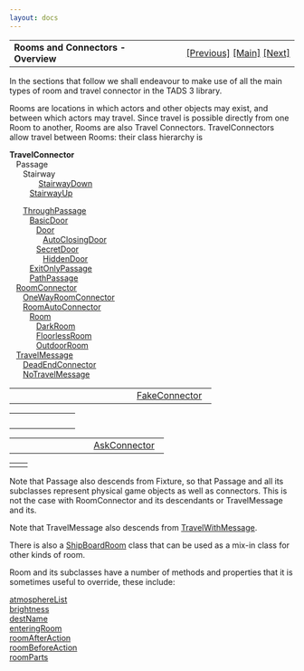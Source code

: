 ```yaml
---
layout: docs
---
```

<table width="100%" data-border="0" data-cellspacing="0"
data-cellpadding="3" data-bgcolor="#C0C0C0">
<colgroup>
<col style="width: 50%" />
<col style="width: 50%" />
</colgroup>
<tbody>
<tr>
<td style="text-align: left;"><strong>Rooms and Connectors -
Overview<br />
</strong></td>
<td style="text-align: right;"><a
href="startupcodegamemain.html">[Previous]</a> <a
href="generalintroduction.html">[Main]</a> <a
href="outdoorroom.html">[Next]</a></td>
</tr>
</tbody>
</table>

  
In the sections that follow we shall endeavour to make use of all the
main types of room and travel connector in the TADS 3 library.  
  
Rooms are locations in which actors and other objects may exist, and
between which actors may travel. Since travel is possible directly from
one Room to another, Rooms are also Travel Connectors. TravelConnectors
allow travel between Rooms: their class hierarchy is  
  
**TravelConnector**  
   Passage  
      Stairway  
             [StairwayDown](stairwaydown.html)  
         [StairwayUp](stairwayup.html)  
  
      [ThroughPassage](throughpassage.html)  
         [BasicDoor](basicdoor.html)  
            [Door](door.html)  
               [AutoClosingDoor](autoclosingdoor.html)  
            [SecretDoor](secretdoor.html)  
               [HiddenDoor](hiddendoor.html)  
         [ExitOnlyPassage](exitonlypassage.html)  
         [PathPassage](pathpassage.html)  
   [RoomConnector](roomconnector.html)  
      [OneWayRoomConnector](onewayroomconnector.html)  
      [RoomAutoConnector](roomautoconnector.html)  
         [Room](room.html)  
            [DarkRoom](darkroom.html)  
            [FloorlessRoom](floorlessroom.html)  
            [OutdoorRoom](outdoorroom.html)  
   [TravelMessage](travelmessage.html)  
      [DeadEndConnector](deadendconnector.html)  
      [NoTravelMessage](notravelmessage.html)  

<table data-border="0" data-cellpadding="0" data-cellspacing="0">
<colgroup>
<col style="width: 50%" />
<col style="width: 50%" />
</colgroup>
<tbody>
<tr data-valign="TOP">
<td width="42"></td>
<td>         <a href="fakeconnector.html">FakeConnector</a>  <br />
</td>
</tr>
</tbody>
</table>

<table data-border="0" data-cellpadding="0" data-cellspacing="0">
<colgroup>
<col style="width: 50%" />
<col style="width: 50%" />
</colgroup>
<tbody>
<tr data-valign="TOP">
<td width="42"></td>
<td>   <br />
</td>
</tr>
</tbody>
</table>

<table data-border="0" data-cellpadding="0" data-cellspacing="0">
<colgroup>
<col style="width: 50%" />
<col style="width: 50%" />
</colgroup>
<tbody>
<tr data-valign="TOP">
<td width="42"></td>
<td> <a href="askconnector.html">AskConnector</a>  <br />
</td>
</tr>
</tbody>
</table>

|     |     |
|-----|-----|
|     |     |

  
Note that Passage also descends from Fixture, so that Passage and all
its subclasses represent physical game objects as well as connectors.
This is not the case with RoomConnector and its descendants or
TravelMessage and its.  
  
Note that TravelMessage also descends from
[TravelWithMessage](travelwithmessage.html).  
  
There is also a [ShipBoardRoom](shipboardroom.html) class that can be
used as a mix-in class for other kinds of room.  
  
Room and its subclasses have a number of methods and properties that it
is sometimes useful to override, these include:  
  
[atmosphereList](outdoorroom.html)  
[brightness](secretdoor.html)  
[destName](outdoorroom.html)  
[enteringRoom](travelerarriving.html)  
[roomAfterAction](roomxxxxaction.html)  
[roomBeforeAction](roomxxxxaction.html)  
[roomParts](roomparts.html)  
  
  
